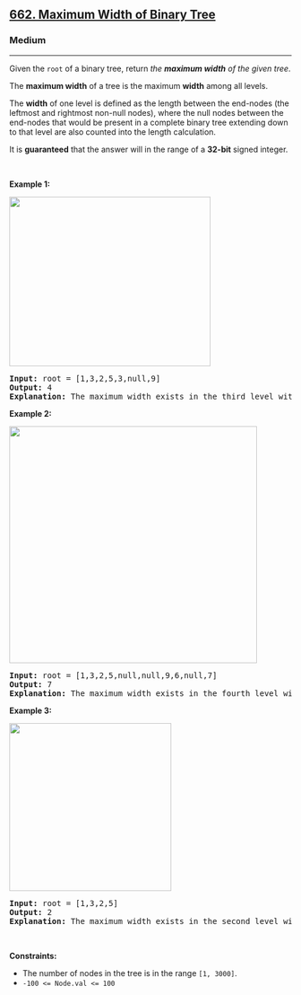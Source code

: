 <h2><a href="https://leetcode.com/problems/maximum-width-of-binary-tree/">662. Maximum Width of Binary Tree</a></h2><h3>Medium</h3><hr><div style="user-select: auto;"><p style="user-select: auto;">Given the <code style="user-select: auto;">root</code> of a binary tree, return <em style="user-select: auto;">the <strong style="user-select: auto;">maximum width</strong> of the given tree</em>.</p>

<p style="user-select: auto;">The <strong style="user-select: auto;">maximum width</strong> of a tree is the maximum <strong style="user-select: auto;">width</strong> among all levels.</p>

<p style="user-select: auto;">The <strong style="user-select: auto;">width</strong> of one level is defined as the length between the end-nodes (the leftmost and rightmost non-null nodes), where the null nodes between the end-nodes that would be present in a complete binary tree extending down to that level are also counted into the length calculation.</p>

<p style="user-select: auto;">It is <strong style="user-select: auto;">guaranteed</strong> that the answer will in the range of a <strong style="user-select: auto;">32-bit</strong> signed integer.</p>

<p style="user-select: auto;">&nbsp;</p>
<p style="user-select: auto;"><strong class="example" style="user-select: auto;">Example 1:</strong></p>
<img alt="" src="https://assets.leetcode.com/uploads/2021/05/03/width1-tree.jpg" style="width: 359px; height: 302px; user-select: auto;">
<pre style="user-select: auto;"><strong style="user-select: auto;">Input:</strong> root = [1,3,2,5,3,null,9]
<strong style="user-select: auto;">Output:</strong> 4
<strong style="user-select: auto;">Explanation:</strong> The maximum width exists in the third level with length 4 (5,3,null,9).
</pre>

<p style="user-select: auto;"><strong class="example" style="user-select: auto;">Example 2:</strong></p>
<img alt="" src="https://assets.leetcode.com/uploads/2022/03/14/maximum-width-of-binary-tree-v3.jpg" style="width: 442px; height: 422px; user-select: auto;">
<pre style="user-select: auto;"><strong style="user-select: auto;">Input:</strong> root = [1,3,2,5,null,null,9,6,null,7]
<strong style="user-select: auto;">Output:</strong> 7
<strong style="user-select: auto;">Explanation:</strong> The maximum width exists in the fourth level with length 7 (6,null,null,null,null,null,7).
</pre>

<p style="user-select: auto;"><strong class="example" style="user-select: auto;">Example 3:</strong></p>
<img alt="" src="https://assets.leetcode.com/uploads/2021/05/03/width3-tree.jpg" style="width: 289px; height: 299px; user-select: auto;">
<pre style="user-select: auto;"><strong style="user-select: auto;">Input:</strong> root = [1,3,2,5]
<strong style="user-select: auto;">Output:</strong> 2
<strong style="user-select: auto;">Explanation:</strong> The maximum width exists in the second level with length 2 (3,2).
</pre>

<p style="user-select: auto;">&nbsp;</p>
<p style="user-select: auto;"><strong style="user-select: auto;">Constraints:</strong></p>

<ul style="user-select: auto;">
	<li style="user-select: auto;">The number of nodes in the tree is in the range <code style="user-select: auto;">[1, 3000]</code>.</li>
	<li style="user-select: auto;"><code style="user-select: auto;">-100 &lt;= Node.val &lt;= 100</code></li>
</ul>
</div>